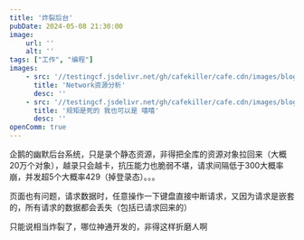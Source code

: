 ```yaml
---
title: '炸裂后台'
pubDate: 2024-05-08 21:30:00
image:
    url: ''
    alt: ''
tags: ["工作", "编程"]
images:
    - src: '//testingcf.jsdelivr.net/gh/cafekiller/cafe.cdn/images/blogs/note202405081.png'
      title: 'Network资源分析'
      desc: ''
    - src: '//testingcf.jsdelivr.net/gh/cafekiller/cafe.cdn/images/blogs/note202405082.png'
      title: '规矩是死的 我也可以是 嘻嘻'
      desc: ''
openComm: true
---
```

企鹅的幽默后台系统，只是录个静态资源，非得把全库的资源对象拉回来<small-text>（大概20万个对象）</small-text>，越录只会越卡，抗压能力也脆弱不堪，请求间隔低于300大概率崩，并发超5个大概率429<small-text>（掉登录态）</small-text>。。。

页面也有问题，请求数据时，任意操作一下键盘直接中断请求，又因为请求是嵌套的，所有请求的数据都会丢失<small-text>（包括已请求回来的）</small-text>

只能说相当炸裂了，哪位神通开发的，非得这样折磨人啊
